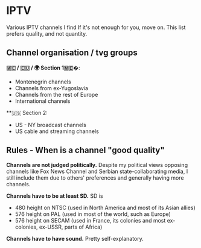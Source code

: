 # IPTV
Various IPTV channels I find
If it's not enough for you, move on. This list prefers quality, and not quantity.

## Channel organisation / tvg groups
**🇲🇪 / 🇪🇺 / 🌍 Section 1🇲🇪�**:
- Montenegrin channels
- Channels from ex-Yugoslavia
- Channels from the rest of Europe
- International channels

**🇺🇸 Section 2:
- US - NY broadcast channels
- US cable and streaming channels

## Rules - When is a channel "good quality"
**Channels are not judged politically.** Despite my political views opposing channels like Fox News Channel and Serbian state-collaborating media, I still include them due to others' preferences and generally having more channels.

**Channels have to be at least SD.**
SD is
- 480 height on NTSC (used in North America and most of its Asian allies)
- 576 height on PAL (used in most of the world, such as Europe)
- 576 height on SECAM (used in France, its colonies and most ex-colonies, ex-USSR, parts of Africa)

**Channels have to have sound.** Pretty self-explanatory.
